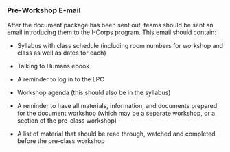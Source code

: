 ### Pre-Workshop E-mail

After the document package has been sent out, teams should be sent an email introducing them to the I-Corps program. This email should contain:

* Syllabus with class schedule (including room numbers for workshop and class as well as dates for each)

* Talking to Humans ebook

* A reminder to log in to the LPC

* Workshop agenda (this should also be in the syllabus)

* A reminder to have all materials, information, and documents prepared for the document workshop (which may be a separate workshop, or a section of the pre-class workshop)

* A list of material that should be read through, watched and completed before the pre-class workshop

